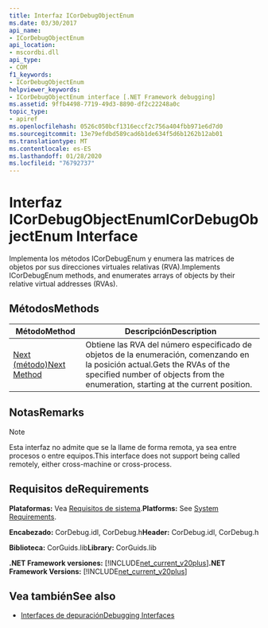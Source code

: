 ```yaml
---
title: Interfaz ICorDebugObjectEnum
ms.date: 03/30/2017
api_name:
- ICorDebugObjectEnum
api_location:
- mscordbi.dll
api_type:
- COM
f1_keywords:
- ICorDebugObjectEnum
helpviewer_keywords:
- ICorDebugObjectEnum interface [.NET Framework debugging]
ms.assetid: 9ffb4498-7719-49d3-8890-df2c22248a0c
topic_type:
- apiref
ms.openlocfilehash: 0526c050bcf1316eccf2c756a404fbb971e6d7d0
ms.sourcegitcommit: 13e79efdbd589cad6b1de634f5d6b1262b12ab01
ms.translationtype: MT
ms.contentlocale: es-ES
ms.lasthandoff: 01/28/2020
ms.locfileid: "76792737"
---
```

# <a name="icordebugobjectenum-interface"></a><span data-ttu-id="1c85a-102">Interfaz ICorDebugObjectEnum</span><span class="sxs-lookup"><span data-stu-id="1c85a-102">ICorDebugObjectEnum Interface</span></span>

<span data-ttu-id="1c85a-103">Implementa los métodos ICorDebugEnum y enumera las matrices de objetos por sus direcciones virtuales relativas (RVA).</span><span class="sxs-lookup"><span data-stu-id="1c85a-103">Implements ICorDebugEnum methods, and enumerates arrays of objects by their relative virtual addresses (RVAs).</span></span>  
  
## <a name="methods"></a><span data-ttu-id="1c85a-104">Métodos</span><span class="sxs-lookup"><span data-stu-id="1c85a-104">Methods</span></span>  
  
|<span data-ttu-id="1c85a-105">Método</span><span class="sxs-lookup"><span data-stu-id="1c85a-105">Method</span></span>|<span data-ttu-id="1c85a-106">Descripción</span><span class="sxs-lookup"><span data-stu-id="1c85a-106">Description</span></span>|  
|------------|-----------------|  
|[<span data-ttu-id="1c85a-107">Next (método)</span><span class="sxs-lookup"><span data-stu-id="1c85a-107">Next Method</span></span>](icordebugobjectenum-next-method.md)|<span data-ttu-id="1c85a-108">Obtiene las RVA del número especificado de objetos de la enumeración, comenzando en la posición actual.</span><span class="sxs-lookup"><span data-stu-id="1c85a-108">Gets the RVAs of the specified number of objects from the enumeration, starting at the current position.</span></span>|  
  
## <a name="remarks"></a><span data-ttu-id="1c85a-109">Notas</span><span class="sxs-lookup"><span data-stu-id="1c85a-109">Remarks</span></span>  
  
> [!NOTE]
> <span data-ttu-id="1c85a-110">Esta interfaz no admite que se la llame de forma remota, ya sea entre procesos o entre equipos.</span><span class="sxs-lookup"><span data-stu-id="1c85a-110">This interface does not support being called remotely, either cross-machine or cross-process.</span></span>  
  
## <a name="requirements"></a><span data-ttu-id="1c85a-111">Requisitos de</span><span class="sxs-lookup"><span data-stu-id="1c85a-111">Requirements</span></span>  
 <span data-ttu-id="1c85a-112">**Plataformas:** Vea [Requisitos de sistema](../../../../docs/framework/get-started/system-requirements.md).</span><span class="sxs-lookup"><span data-stu-id="1c85a-112">**Platforms:** See [System Requirements](../../../../docs/framework/get-started/system-requirements.md).</span></span>  
  
 <span data-ttu-id="1c85a-113">**Encabezado:** CorDebug.idl, CorDebug.h</span><span class="sxs-lookup"><span data-stu-id="1c85a-113">**Header:** CorDebug.idl, CorDebug.h</span></span>  
  
 <span data-ttu-id="1c85a-114">**Biblioteca:** CorGuids.lib</span><span class="sxs-lookup"><span data-stu-id="1c85a-114">**Library:** CorGuids.lib</span></span>  
  
 <span data-ttu-id="1c85a-115">**.NET Framework versiones:** [!INCLUDE[net_current_v20plus](../../../../includes/net-current-v20plus-md.md)]</span><span class="sxs-lookup"><span data-stu-id="1c85a-115">**.NET Framework Versions:** [!INCLUDE[net_current_v20plus](../../../../includes/net-current-v20plus-md.md)]</span></span>  
  
## <a name="see-also"></a><span data-ttu-id="1c85a-116">Vea también</span><span class="sxs-lookup"><span data-stu-id="1c85a-116">See also</span></span>

- [<span data-ttu-id="1c85a-117">Interfaces de depuración</span><span class="sxs-lookup"><span data-stu-id="1c85a-117">Debugging Interfaces</span></span>](debugging-interfaces.md)
